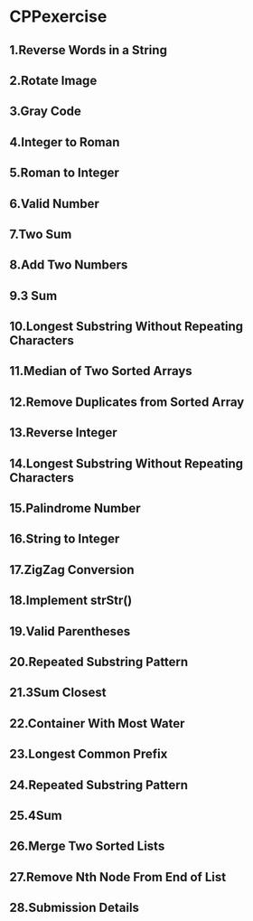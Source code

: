 # CPPexercise
## 1.Reverse Words in a String  
## 2.Rotate Image  
## 3.Gray Code  
## 4.Integer to Roman  
## 5.Roman to Integer  
## 6.Valid Number  
## 7.Two Sum   
## 8.Add Two Numbers  
## 9.3 Sum  
## 10.Longest Substring Without Repeating Characters  
## 11.Median of Two Sorted Arrays  
## 12.Remove Duplicates from Sorted Array  
## 13.Reverse Integer  
## 14.Longest Substring Without Repeating Characters  
## 15.Palindrome Number  
## 16.String to Integer  
## 17.ZigZag Conversion  
## 18.Implement strStr()  
## 19.Valid Parentheses  
## 20.Repeated Substring Pattern 
## 21.3Sum Closest  
## 22.Container With Most Water  
## 23.Longest Common Prefix  
## 24.Repeated Substring Pattern  
## 25.4Sum  
## 26.Merge Two Sorted Lists  
## 27.Remove Nth Node From End of List  
## 28.Submission Details  
